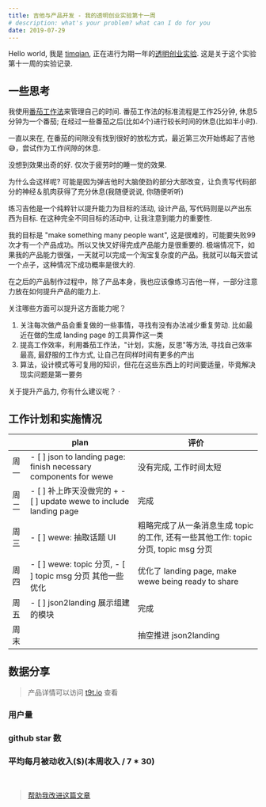 ```yaml
---
title: 吉他与产品开发 - 我的透明创业实验第十一周
# description: what's your problem? what can I do for you
date: 2019-07-29
---
```


Hello world, 我是 [timqian](https://github.com/timqian), 正在进行为期一年的[透明创业实验](https://blog.t9t.io/transparent-startup-experiment-2019-05-20/). 这是关于这个实验第十一周的实验记录.

## 一些思考

我使用[番茄工作法](https://github.com/t9tio/tomato-pie)来管理自己的时间. 番茄工作法的标准流程是工作25分钟, 休息5分钟为一个番茄; 在经过一些番茄之后(比如4个)进行较长时间的休息(比如半小时). 

一直以来在, 在番茄的间隙没有找到很好的放松方式，最近第三次开始练起了吉他😅，尝试作为工作间隙的休息.

没想到效果出奇的好. 仅次于疲劳时的睡一觉的效果.

为什么会这样呢? 可能是因为弹吉他时大脑使劲的部分大部改变，让负责写代码部分的神经＆肌肉获得了充分休息(我随便说说, 你随便听听)

练习吉他是一个纯粹针以提升能力为目标的活动, 设计产品, 写代码则是以产出东西为目标. 在这种完全不同目标的活动中, 让我注意到能力的重要性.

我的目标是 "make something many people want", 这是很难的，可能要失败99次才有一个产品成功。所以又快又好得完成产品能力是很重要的. 极端情况下，如果我的产品能力很强，一天就可以完成一个淘宝复杂度的产品。我就可以每天尝试一个点子，这种情况下成功概率是很大的.

在之后的产品制作过程中，除了产品本身，我也应该像练习吉他一样，一部分注意力放在如何提升产品的能力上.

关注哪些方面可以提升这方面能力呢？

1. 关注每次做产品会重复做的一些事情，寻找有没有办法减少重复劳动. 比如最近在做的生成 landing page 的工具算作这一类
2. 提高工作效率，利用番茄工作法，"计划，实施，反思"等方法, 寻找自己效率最高, 最舒服的工作方式, 让自己在同样时间有更多的产出
3. 算法，设计模式等可复用的知识，但花在这些东西上的时间要适量，毕竟解决现实问题是第一要务

关于提升产品力, 你有什么建议呢？
·
## 工作计划和实施情况

|     | plan | 评价 |
| --- | --- | --- |
| 周一 | - [ ] json to landing page: finish necessary components for wewe  |  没有完成, 工作时间太短   |
| 周二 | - [ ] 补上昨天没做完的 + - [ ] update wewe to include landing page |  完成   |
| 周三 | - [ ] wewe: 抽取话题 UI  |  粗略完成了从一条消息生成 topic 的工作, 还有一些其他工作: topic 分页, topic msg 分页   |
| 周四 | - [ ]  wewe: topic 分页, - [ ] topic msg 分页 其他一些优化 |  优化了 landing page, make wewe being ready to share  |
| 周五 | - [ ] json2landing 展示组建的模块 | 完成   |
| 周末 |     | 抽空推进 json2landing  |

## 数据分享

> 产品详情可以访问 [t9t.io](https://t9t.io) 查看

### 用户量
<canvas id="userChart"></canvas>

### github star 数
<canvas id="starChart"></canvas>

### 平均每月被动收入($)(本周收入 / 7 * 30)
<canvas id="incomeChart"></canvas>

<br/>

> [帮助我改进这篇文章](https://github.com/t9tio/blog/blob/master/source/_posts/t9t-week11.md)

<script src="https://cdn.jsdelivr.net/npm/chart.js@2.8.0"></script>

<script>
var chartColors = {
	red: 'rgb(255, 99, 132)',
	orange: 'rgb(255, 159, 64)',
	yellow: 'rgb(255, 205, 86)',
	green: 'rgb(75, 192, 192)',
	blue: 'rgb(54, 162, 235)',
	purple: 'rgb(153, 102, 255)',
	grey: 'rgb(201, 203, 207)'
};
var userCtx = document.getElementById('userChart').getContext('2d');
var starCtx = document.getElementById('starChart').getContext('2d');
var incomeCtx = document.getElementById('incomeChart').getContext('2d');

new Chart(userCtx, {
    type: 'line',
    data: {
        labels: ['week 1', 'week 2', 'week 3', 'week 4', 'week 5', 'week 6', 'week 7', 'week 8', 'week 9', 'week 10', 'week 11'],
        datasets: [{
            label: 'wewe',
            backgroundColor: chartColors.blue,
            borderColor: chartColors.blue,
            fill: false,
            data: [undefined, undefined, undefined, undefined, 0, 60, 80, 91, 95, 95, 103]
        },{
            label: 'open source jobs',
            backgroundColor: chartColors.red,
            borderColor: chartColors.red,
            fill: false,
            data: [39, 60, 62, 80, 101, 105, 109, 111, 113, 114, 119]
        },{
            label: 'tomato-pie',
            backgroundColor: chartColors.orange,
            borderColor: chartColors.orange,
            fill: false,
            data: [653, 673, 722, 634, 647, 705, 681, 714, 712, 733, 774]
        },{
            label: 'star-history 插件',
            backgroundColor: chartColors.green,
            borderColor: chartColors.green,
            fill: false,
            data: [21, 21, 28, 33, 33, 34, 39, 38, 40, 47, 48]
        }]
    },
});

new Chart(starCtx, {
    type: 'line',
    data: {
        labels: ['week 1', 'week 2', 'week 3', 'week 4', 'week 5', 'week 6', 'week 7', 'week 8', 'week 9', 'week 10', 'week 11'],
        datasets: [{
            label: 'wewe',
            backgroundColor: chartColors.blue,
            borderColor: chartColors.blue,
            fill: false,
            data: [undefined, undefined, undefined, undefined, 0, 11, 33, 57, 70, 77, 78]
        },{
            label: 'open source jobs',
            backgroundColor: chartColors.red,
            borderColor: chartColors.red,
            fill: false,
            data: [731, 764, 763, 821, 872, 891, 898, 903, 934, 940, 956]
        },{
            label: 'tomato-pie',
            backgroundColor: chartColors.orange,
            borderColor: chartColors.orange,
            fill: false,
            data: [107, 113, 117, 118, 125, 126, 128, 129, 134, 134, 136]
        },{
            label: 'star-history 插件',
            backgroundColor: chartColors.green, 
            borderColor: chartColors.green,
            fill: false,
            data: [921, 998, 1110, 1129, 1154, 1178, 1190, 1216, 1238, 1246, 1276]
        }]
    },
});

new Chart(incomeCtx, {
    type: 'line',
    data: {
        labels: ['week 1', 'week 2', 'week 3', 'week 4', 'week 5', 'week 6', 'week 7', 'week 8', 'week 9', 'week 10', 'week 11'],
        datasets: [{
            label: 'wewe',
            backgroundColor: chartColors.blue,
            borderColor: chartColors.blue,
            fill: false,
            data: [undefined, undefined, undefined, undefined, 0, 0, 0, 0, 0, 0, 0]
        },{
            label: 'open opptunities',
            backgroundColor: chartColors.red,
            borderColor: chartColors.red,
            fill: false,
            data: [0, 0, 0, 0, 0, 0, 0, 0, 0, 0, 0]
        },{
            label: 'tomato-pie',
            backgroundColor: chartColors.orange,
            borderColor: chartColors.orange,
            fill: false,
            data: [0, 0, 0, 0, 0, 0, 0, 0, 0, 0, 0]
        },{
            label: 'star-history 插件',
            backgroundColor: chartColors.green,
            borderColor: chartColors.green,
            fill: false,
            data: [0.69, 0, 25.7, 12.8, 0, 2/7*30, 1/7*30, 1/7*30, 2/7*30, 2/7*30, 1/7*30]
        }]
    },
});

</script>
